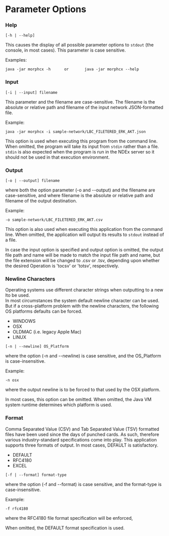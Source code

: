# Parameter Options

### Help

```text
[-h | --help]
```
This causes the display of all possible parameter options to `stdout` (the console, in most cases).
This parameter is case sensitive. 

Examples:
```text
java -jar morphcx -h      or       java -jar morphcx --help
```

### Input

```text
[-i | --input] filename
```
This parameter and the filename are case-sensitive. The filename is the absolute or 
relative path and filename of the input network JSON-formatted file. 

Example:
```text
java -jar morphcx -i sample-network/LBC_FILETERED_ERK_AKT.json
```
This option is used when executing this program from the
command line.  When omitted, the program will take its input
from `stdin` rather than a file.  `stdin` is also expected when the program is
run in the NDEx server so it should not be used in that execution
environment.

### Output

```text
[-o | --output] filename
```
where both the option parameter (-o and --output)  and the filename are 
case-sensitive, and where filename is the absolute or relative 
path and filename of the output destination.

Example:
```text
-o sample-network/LBC_FILETERED_ERK_AKT.csv
```
This option is also used when executing this application from the
command line.  When omitted, the application will output its
results to `stdout` instead of a file.

In case the input option is specified and output option is
omitted, the output file path and name will be made to match 
the input file path and name, but the file extension will be
changed to .csv or .tsv, depending upon whether the desired Operation
is 'tocsv' or 'totsv', respectively.

### Newline Characters
Operating systems use different character strings when outputting to a new lto be used.  
In most circumstances the system default newline character can be used. But if a cross-platform
problem with the newline characters, the following OS platforms defaults can be forced.  

* WINDOWS
* OSX
* OLDMAC (i.e. legacy Apple Mac)
* LINUX

```text
[-n | --newline] OS_Platform
```
where the option (-n and --newline) is case sensitive, and the OS_Platform is case-insensitive.

Example:
```text
-n osx
```
where the output newline is to be forced to that used by
the OSX platform.

In most cases, this option can be omitted.  When omitted, the Java VM system runtime determines
which platform is used.

### Format
Comma Separated Value (CSV) and Tab Separated Value (TSV) formatted files have been used since
the days of punched cards.  As such, therefore various industry-standard specifications come into
play.  This application supports three formats of output.  In most cases, DEFAULT is satisfactory.

* DEFAULT
* RFC4180
* EXCEL
  
```text
[-f | --format] format-type
```
where the option (-f and --format) is case sensitive, and the format-type is case-insensitive.

Example:
```text
-f rfc4180
```

where the RFC4180 file format specification will be enforced,

When omitted, the DEFAULT format specification is used.

